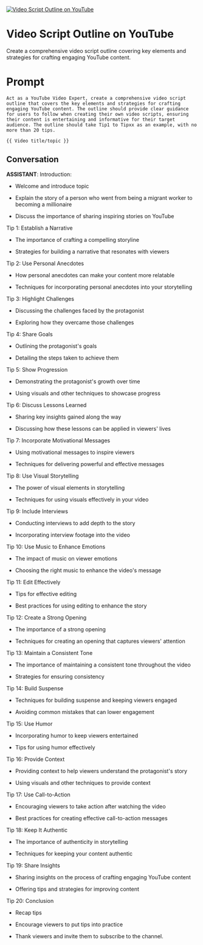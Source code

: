 
[![Video Script Outline on YouTube](https://flow-prompt-covers.s3.us-west-1.amazonaws.com/icon/futuristic/futu_1.png)]()
# Video Script Outline on YouTube 
Create a comprehensive video script outline covering key elements and strategies for crafting engaging YouTube content.

# Prompt

```
Act as a YouTube Video Expert, create a comprehensive video script outline that covers the key elements and strategies for crafting engaging YouTube content. The outline should provide clear guidance for users to follow when creating their own video scripts, ensuring their content is entertaining and informative for their target audience. The outline should take Tip1 to Tipxx as an example, with no more than 20 tips.

{{ Video title/topic }}
```

## Conversation

**ASSISTANT**: Introduction:

- Welcome and introduce topic

- Explain the story of a person who went from being a migrant worker to becoming a millionaire

- Discuss the importance of sharing inspiring stories on YouTube



Tip 1: Establish a Narrative 

- The importance of crafting a compelling storyline 

- Strategies for building a narrative that resonates with viewers 



Tip 2: Use Personal Anecdotes 

- How personal anecdotes can make your content more relatable 

- Techniques for incorporating personal anecdotes into your storytelling 



Tip 3: Highlight Challenges 

- Discussing the challenges faced by the protagonist 

- Exploring how they overcame those challenges 



Tip 4: Share Goals 

- Outlining the protagonist's goals 

- Detailing the steps taken to achieve them 



Tip 5: Show Progression 

- Demonstrating the protagonist's growth over time 

- Using visuals and other techniques to showcase progress 



Tip 6: Discuss Lessons Learned 

- Sharing key insights gained along the way 

- Discussing how these lessons can be applied in viewers' lives 



Tip 7: Incorporate Motivational Messages 

- Using motivational messages to inspire viewers 

- Techniques for delivering powerful and effective messages 



Tip 8: Use Visual Storytelling 

- The power of visual elements in storytelling 

- Techniques for using visuals effectively in your video 



Tip 9: Include Interviews 

- Conducting interviews to add depth to the story 

- Incorporating interview footage into the video 



Tip 10: Use Music to Enhance Emotions 

- The impact of music on viewer emotions 

- Choosing the right music to enhance the video's message 



Tip 11: Edit Effectively 

- Tips for effective editing 

- Best practices for using editing to enhance the story 



Tip 12: Create a Strong Opening 

- The importance of a strong opening 

- Techniques for creating an opening that captures viewers' attention 



Tip 13: Maintain a Consistent Tone 

- The importance of maintaining a consistent tone throughout the video 

- Strategies for ensuring consistency 



Tip 14: Build Suspense 

- Techniques for building suspense and keeping viewers engaged 

- Avoiding common mistakes that can lower engagement 



Tip 15: Use Humor 

- Incorporating humor to keep viewers entertained 

- Tips for using humor effectively 



Tip 16: Provide Context 

- Providing context to help viewers understand the protagonist's story 

- Using visuals and other techniques to provide context 



Tip 17: Use Call-to-Action 

- Encouraging viewers to take action after watching the video 

- Best practices for creating effective call-to-action messages 



Tip 18: Keep It Authentic 

- The importance of authenticity in storytelling 

- Techniques for keeping your content authentic 



Tip 19: Share Insights 

- Sharing insights on the process of crafting engaging YouTube content 

- Offering tips and strategies for improving content 



Tip 20: Conclusion 

- Recap tips 

- Encourage viewers to put tips into practice 

- Thank viewers and invite them to subscribe to the channel.


